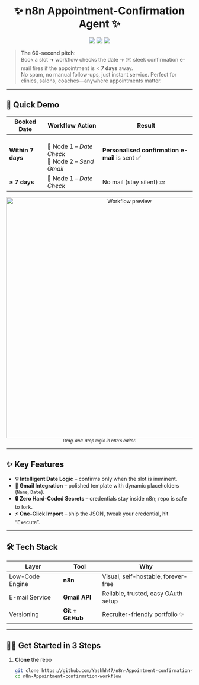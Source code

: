 <h1 align="center">
  ✨ n8n Appointment-Confirmation Agent ✨
</h1>

<p align="center">
  <img src="https://img.shields.io/badge/built%20with-n8n-7f52ff?logo=n8n&logoColor=white&style=for-the-badge"/>
  <img src="https://img.shields.io/badge/status-automated-success?style=for-the-badge"/>
  <img src="https://img.shields.io/github/license/Yashhh47/n8n-Appointment-confirmation-workflow?style=for-the-badge"/>
</p>

> **The 60-second pitch**:  
> Book a slot ➜ workflow checks the date ➜ ✉️ sleek confirmation e-mail fires if the appointment is < **7 days** away.  
> No spam, no manual follow-ups, just instant service. Perfect for clinics, salons, coaches—anywhere appointments matter.

---

## 🚀 Quick Demo

| Booked Date | Workflow Action | Result |
|-------------|-----------------|--------|
| **Within 7 days** | <br/>🔹 Node 1 – *Date Check*<br/>🔹 Node 2 – *Send Gmail* | **Personalised confirmation e-mail** is sent ✅ |
| **≥ 7 days** | 🔹 Node 1 – *Date Check* | No mail (stay silent) 💤 |

<p align="center">
  <img src="https://github.com/Yashhh47/n8n-Appointment-confirmation-workflow/raw/main/.github/assets/flow-preview.png" width="650" alt="Workflow preview">
  <br/><sub><i>Drag-and-drop logic in n8n’s editor.</i></sub>
</p>

---

## ✨ Key Features

- **💡 Intelligent Date Logic** – confirms only when the slot is imminent.
- **📧 Gmail Integration** – polished template with dynamic placeholders (`Name`, `Date`).
- **🔒 Zero Hard-Coded Secrets** – credentials stay inside n8n; repo is safe to fork.
- **⚡ One-Click Import** – ship the JSON, tweak your credential, hit “Execute”.

---

## 🛠️ Tech Stack

| Layer | Tool | Why |
|-------|------|-----|
| Low-Code Engine | **n8n** | Visual, self-hostable, forever-free |
| E-mail Service | **Gmail API** | Reliable, trusted, easy OAuth setup |
| Versioning | **Git + GitHub** | Recruiter-friendly portfolio ✨ |

---

## 🏃‍♂️ Get Started in 3 Steps

1. **Clone** the repo  
   ```bash
   git clone https://github.com/Yashhh47/n8n-Appointment-confirmation-workflow.git
   cd n8n-Appointment-confirmation-workflow
